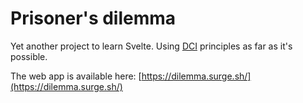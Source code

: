 # Prisoner's dilemma

Yet another project to learn Svelte. Using [DCI](https://en.wikipedia.org/wiki/Data,_context_and_interaction) principles as far as it's possible.

The web app is available here: [https://dilemma.surge.sh/](https://dilemma.surge.sh/)
